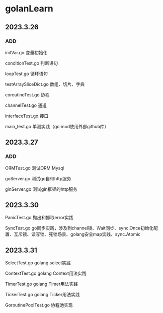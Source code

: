 # golanLearn
## 2023.3.26
### ADD
initVar.go 变量初始化

conditionTest.go 判断语句

loopTest.go 循环语句

testArraySliceDict.go 数组、切片、字典

coroutineTest.go 协程

channelTest.go 通道

interfaceTest.go 接口

main_test.go 单测实践（go mod使用外部github库）
## 2023.3.27
### ADD
ORMTest.go 测试ORM Mysql

goServer.go 测试go自带http服务

ginServer.go 测试gin框架的http服务
## 2023.3.30
PanicTest.go 抛出和抓取error实践

SyncTest.go go同步实践，涉及到channel锁、Wait同步、sync.Once初始化配置、互斥锁、读写锁、死锁场景、golang安全map实践、sync.Atomic

## 2023.3.31

SelectTest.go golang select实践

ContextTest.go golang Context用法实践

TimerTest.go golang Timer用法实践

TickerTest.go golang Ticker用法实践

GoroutinePoolTest.go 协程池实现